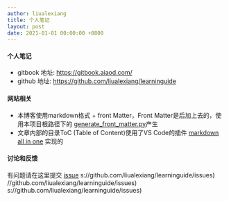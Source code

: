 ```yaml
---
author: liualexiang
title: 个人笔记
layout: post
date: 2021-01-01 00:00:00 +0800
---
```


#### 个人笔记
* gitbook 地址: https://gitbook.aiaod.com/
* github 地址: https://github.com/liualexiang/learninguide

#### 网站相关
* 本博客使用markdown格式 + front Matter，Front Matter是后加上去的，使用本项目根路径下的 [generate_front_matter.py](generate_front_matter.py)产生
* 文章内部的目录ToC (Table of Content)使用了VS Code的插件 [markdown all in one](https://marketplace.visualstudio.com/items?itemName=yzhang.markdown-all-in-one) 实现的

#### 讨论和反馈
有问题请在这里提交 [issue](https://github.com/liualexiang/learninguide/issues)
s://github.com/liualexiang/learninguide/issues)
//github.com/liualexiang/learninguide/issues)
s://github.com/liualexiang/learninguide/issues)
